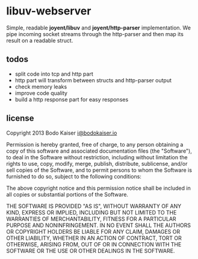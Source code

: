 # libuv-webserver

Simple, readable **joyent/libuv** and **joyent/http-parser** implementation. 
We pipe incoming socket streams through the http-parser and then map its result
on a readable struct.

## todos

* split code into tcp and http part
* http part will transform between structs and http-parser output
* check memory leaks
* improve code quality
* build a http response part for easy responses

## license

Copyright 2013 Bodo Kaiser <i@bodokaiser.io>

Permission is hereby granted, free of charge, to any person obtaining a copy of
this software and associated documentation files (the "Software"), to deal in 
the Software without restriction, including without limitation the rights to 
use, copy, modify, merge, publish, distribute, sublicense, and/or sell copies 
of the Software, and to permit persons to whom the Software is furnished to do 
so, subject to the following conditions:

The above copyright notice and this permission notice shall be included in all 
copies or substantial portions of the Software.

THE SOFTWARE IS PROVIDED "AS IS", WITHOUT WARRANTY OF ANY KIND, EXPRESS OR 
IMPLIED, INCLUDING BUT NOT LIMITED TO THE WARRANTIES OF MERCHANTABILITY, 
FITNESS FOR A PARTICULAR PURPOSE AND NONINFRINGEMENT. IN NO EVENT SHALL THE 
AUTHORS OR COPYRIGHT HOLDERS BE LIABLE FOR ANY CLAIM, DAMAGES OR OTHER 
LIABILITY, WHETHER IN AN ACTION OF CONTRACT, TORT OR OTHERWISE, ARISING FROM, 
OUT OF OR IN CONNECTION WITH THE SOFTWARE OR THE USE OR OTHER DEALINGS IN THE 
SOFTWARE.
